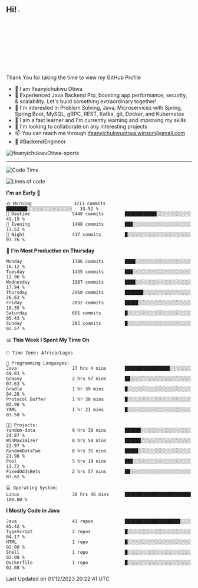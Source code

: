 <!-- BLOG-POST-LIST:START --><!-- BLOG-POST-LIST:END -->

## Hi! <img src="https://media.giphy.com/media/hvRJCLFzcasrR4ia7z/giphy.gif" width="4%"> 

Thank You for taking the time to view my GitHub Profile

- 👋 I am Ifeanyichukwu Otiwa
- 🚀 Experienced Java Backend Pro, boosting app performance, security, & scalability. Let's build something extraordinary together!
- 👀 I'm interested in Problem Solving, Java, Microservices with Spring, Spring Boot, MySQL, gRPC, REST, Kafka, git, Docker, and Kubernetes
- 🌱 I am a fast learner and I'm currently learning and improving my skills
- 💞️ I'm looking to collaborate on any interesting projects
- 📫 You can reach me through ifeanyichukwuotiwa.winson@gmail.com
- 🚀 #BackendEngineer

<p align="left" marginTop="10px"> <img src="https://komarev.com/ghpvc/?username=ifeanyichukwuOtiwa-sports&label=Profile%20views&color=0e75b6&style=for-the-badge" alt="ifeanyichukwuOtiwa-sports" /> </p>

***

<!--START_SECTION:waka-->
![Code Time](http://img.shields.io/badge/Code%20Time-2%2C002%20hrs%2030%20mins-blue)

![Lines of code](https://img.shields.io/badge/From%20Hello%20World%20I%27ve%20Written-4.2%20million%20lines%20of%20code-blue)

**I'm an Early 🐤** 

```text
🌞 Morning                3713 commits        ████████░░░░░░░░░░░░░░░░░   33.52 % 
🌆 Daytime                5448 commits        ████████████░░░░░░░░░░░░░   49.19 % 
🌃 Evening                1498 commits        ███░░░░░░░░░░░░░░░░░░░░░░   13.52 % 
🌙 Night                  417 commits         █░░░░░░░░░░░░░░░░░░░░░░░░   03.76 % 
```
📅 **I'm Most Productive on Thursday** 

```text
Monday                   1786 commits        ████░░░░░░░░░░░░░░░░░░░░░   16.12 % 
Tuesday                  1435 commits        ███░░░░░░░░░░░░░░░░░░░░░░   12.96 % 
Wednesday                1987 commits        ████░░░░░░░░░░░░░░░░░░░░░   17.94 % 
Thursday                 2950 commits        ███████░░░░░░░░░░░░░░░░░░   26.63 % 
Friday                   2032 commits        █████░░░░░░░░░░░░░░░░░░░░   18.35 % 
Saturday                 601 commits         █░░░░░░░░░░░░░░░░░░░░░░░░   05.43 % 
Sunday                   285 commits         █░░░░░░░░░░░░░░░░░░░░░░░░   02.57 % 
```


📊 **This Week I Spent My Time On** 

```text
🕑︎ Time Zone: Africa/Lagos

💬 Programming Languages: 
Java                     27 hrs 4 mins       █████████████████░░░░░░░░   69.83 % 
Groovy                   2 hrs 57 mins       ██░░░░░░░░░░░░░░░░░░░░░░░   07.63 % 
Gradle                   1 hr 39 mins        █░░░░░░░░░░░░░░░░░░░░░░░░   04.28 % 
Protocol Buffer          1 hr 30 mins        █░░░░░░░░░░░░░░░░░░░░░░░░   03.90 % 
YAML                     1 hr 21 mins        █░░░░░░░░░░░░░░░░░░░░░░░░   03.50 % 

🐱‍💻 Projects: 
random-data              9 hrs 38 mins       ██████░░░░░░░░░░░░░░░░░░░   24.87 % 
WinMaximizer             8 hrs 54 mins       ██████░░░░░░░░░░░░░░░░░░░   22.97 % 
RandomDataTwo            8 hrs 31 mins       █████░░░░░░░░░░░░░░░░░░░░   21.98 % 
Pool                     5 hrs 19 mins       ███░░░░░░░░░░░░░░░░░░░░░░   13.72 % 
FixedOddsBets            2 hrs 57 mins       ██░░░░░░░░░░░░░░░░░░░░░░░   07.62 % 

💻 Operating System: 
Linux                    38 hrs 46 mins      █████████████████████████   100.00 % 
```

**I Mostly Code in Java** 

```text
Java                     41 repos            █████████████████████░░░░   85.42 % 
TypeScript               2 repos             █░░░░░░░░░░░░░░░░░░░░░░░░   04.17 % 
HTML                     1 repo              █░░░░░░░░░░░░░░░░░░░░░░░░   02.08 % 
Shell                    1 repo              █░░░░░░░░░░░░░░░░░░░░░░░░   02.08 % 
Dockerfile               1 repo              █░░░░░░░░░░░░░░░░░░░░░░░░   02.08 % 
```




 Last Updated on 01/12/2023 20:22:41 UTC
<!--END_SECTION:waka-->

<!--
<p align="center">
![trophy](https://github-profile-trophy.vercel.app/?username=ifeanyichukwuOtiwa-sports&theme=onedark) (https://github.com/ryo-ma/github-profile-trophy)
</p>
-->

<!---
ifeanyi-otiwa/ifeanyi-otiwa is a ✨ special ✨ repository because its `README.md` (this file) appears on your GitHub profile.
You can click the Preview link to take a look at your changes.
--->
